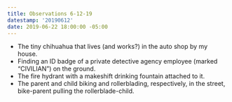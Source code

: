 ```yaml
---
title: Observations 6-12-19
datestamp: '20190612'
date: 2019-06-22 18:00:00 -05:00
---
```


- The tiny chihuahua that lives (and works?) in the auto shop by my house.
- Finding an ID badge of a private detective agency employee (marked “CIVILIAN”) on the ground.
- The fire hydrant with a makeshift drinking fountain attached to it.
- The parent and child biking and rollerblading, respectively, in the street, bike-parent pulling the rollerblade-child.
